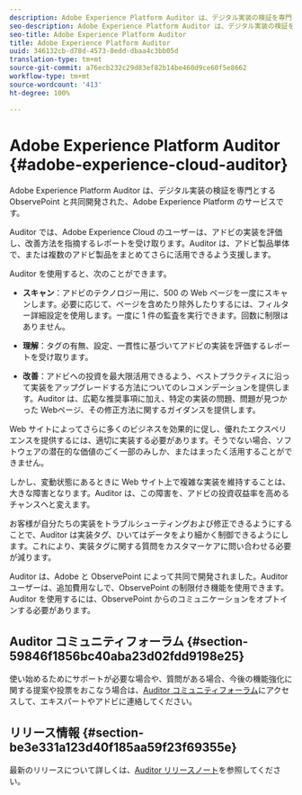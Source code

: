 ```yaml
---
description: Adobe Experience Platform Auditor は、デジタル実装の検証を専門とする ObservePoint と共同開発された、Adobe Experience Platform のサービスです。
seo-description: Adobe Experience Platform Auditor は、デジタル実装の検証を専門とする ObservePoint と共同開発された、Adobe Experience Platform のサービスです。
seo-title: Adobe Experience Platform Auditor
title: Adobe Experience Platform Auditor
uuid: 346132cb-d78d-4573-8edd-dbaa4c3bb05d
translation-type: tm+mt
source-git-commit: a76ecb232c29d83ef82b14be460d9ce60f5e8662
workflow-type: tm+mt
source-wordcount: '413'
ht-degree: 100%

---
```



# Adobe Experience Platform Auditor {#adobe-experience-cloud-auditor}

Adobe Experience Platform Auditor は、デジタル実装の検証を専門とする ObservePoint と共同開発された、Adobe Experience Platform のサービスです。

Auditor では、Adobe Experience Cloud のユーザーは、アドビの実装を評価し、改善方法を指摘するレポートを受け取ります。Auditor は、アドビ製品単体で、または複数のアドビ製品をまとめてさらに活用できるよう支援します。

Auditor を使用すると、次のことができます。

* **スキャン**：アドビのテクノロジー用に、500 の Web ページを一度にスキャンします。必要に応じて、ページを含めたり除外したりするには、フィルター詳細設定を使用します。一度に 1 件の監査を実行できます。回数に制限はありません。

* **理解**：タグの有無、設定、一貫性に基づいてアドビの実装を評価するレポートを受け取ります。

* **改善**：アドビへの投資を最大限活用できるよう、ベストプラクティスに沿って実装をアップグレードする方法についてのレコメンデーションを提供します。Auditor は、広範な推奨事項に加え、特定の実装の問題、問題が見つかった Webページ、その修正方法に関するガイダンスを提供します。

Web サイトによってさらに多くのビジネスを効果的に促し、優れたエクスペリエンスを提供するには、適切に実装する必要があります。そうでない場合、ソフトウェアの潜在的な価値のごく一部のみしか、またはまったく活用することができません。

しかし、変動状態にあるときに Web サイト上で複雑な実装を維持することは、大きな障害となります。Auditor は、この障害を、アドビの投資収益率を高めるチャンスへと変えます。

お客様が自分たちの実装をトラブルシューティングおよび修正できるようにすることで、Auditor は実装タグ、ひいてはデータをより細かく制御できるようにします。これにより、実装タグに関する質問をカスタマーケアに問い合わせる必要が減ります。

Auditor は、Adobe と ObservePoint によって共同で開発されました。Auditor ユーザーは、追加費用なしで、ObservePoint の制限付き機能を使用できます。Auditor を使用するには、ObservePoint からのコミュニケーションをオプトインする必要があります。

## Auditor コミュニティフォーラム {#section-59846f1856bc40aba23d02fdd9198e25}

使い始めるためにサポートが必要な場合や、質問がある場合、今後の機能強化に関する提案や投票をおこなう場合は、[Auditor コミュニティフォーラム](https://forums.adobe.com/community/experience-cloud/platform/core-services/activation-service/auditor)にアクセスして、エキスパートやアドビに連絡してください。

## リリース情報 {#section-be3e331a123d40f185aa59f23f69355e}

最新のリリースについて詳しくは、[Auditor リリースノート](release-notes.md)を参照してください。
